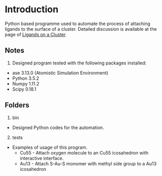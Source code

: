 # Introduction
Python based programme used to automate the process of attaching ligands to the surface of a cluster. Detailed
discussion is available at the page of [Ligands on a Cluster](https://jqgoh.github.io/ligand.html)

## Notes 
1. Designed program tested with the following packages installed:
  * ase 3.13.0 (Atomistic Simulation Environment)
  * Python 3.5.2
  * Numpy 1.11.2
  * Scipy 0.18.1

## Folders 
1. bin 
  * Designed Python codes for the automation.

2. tests 
  * Examples of usage of this program.  
     * Cu55 - Attach oxygen molecule to an Cu55 icosahedron with interactive interface.
     * Au13 - Attach S-Au-S monomer with methyl side group to a Au13 icosahedron

